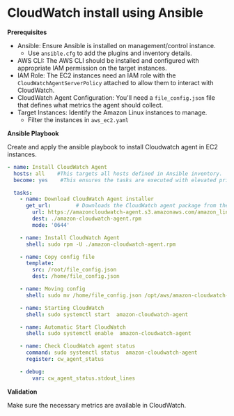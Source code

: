 # CloudWatch install using Ansible

**Prerequisites**
* Ansible: Ensure Ansible is installed on management/control instance.
  * Use `ansible.cfg` to add the plugins and inventory details.
* AWS CLI: The AWS CLI should be installed and configured with appropriate IAM permission on the target instances. 
* IAM Role: The EC2 instances need an IAM role with the `CloudWatchAgentServerPolicy` attached to allow them to interact with CloudWatch. 
* CloudWatch Agent Configuration: You'll need a `file_config.json` file that defines what metrics the agent should collect. 
* Target Instances: Identify the Amazon Linux instances to manage.
  * Filter the instances in `aws_ec2.yaml`

**Ansible Playbook**

Create and apply the ansible playbook to install Cloudwatch agent in EC2 instances.

```yaml
- name: Install CloudWatch Agent
  hosts: all    #This targets all hosts defined in Ansible inventory.
  become: yes    #This ensures the tasks are executed with elevated privileges.

  tasks:
    - name: Download CloudWatch Agent installer
      get_url:        # Downloads the CloudWatch agent package from the specified URL.
        url: https://amazoncloudwatch-agent.s3.amazonaws.com/amazon_linux/amd64/latest/amazon-cloudwatch-agent.rpm #https://s3.amazonaws.com/amazoncloudwatch-agent/ubuntu/amd64/latest/amazon-cloudwatch-agent.deb
        dest: ./amazon-cloudwatch-agent.rpm
        mode: '0644'

    - name: Install CloudWatch Agent
      shell: sudo rpm -U ./amazon-cloudwatch-agent.rpm 

    - name: Copy config file
      template:
        src: /root/file_config.json
        dest: /home/file_config.json

    - name: Moving config
      shell: sudo mv /home/file_config.json /opt/aws/amazon-cloudwatch-agent/etc/amazon-cloudwatch-agent.d/file_config.json

    - name: Starting CloudWatch
      shell: sudo systemctl start  amazon-cloudwatch-agent

    - name: Automatic Start CloudWatch
      shell: sudo systemctl enable  amazon-cloudwatch-agent      

    - name: Check CloudWatch agent status
      command: sudo systemctl status  amazon-cloudwatch-agent
      register: cw_agent_status

    - debug:
        var: cw_agent_status.stdout_lines
```

**Validation**

Make sure the necessary metrics are available in CloudWatch.
